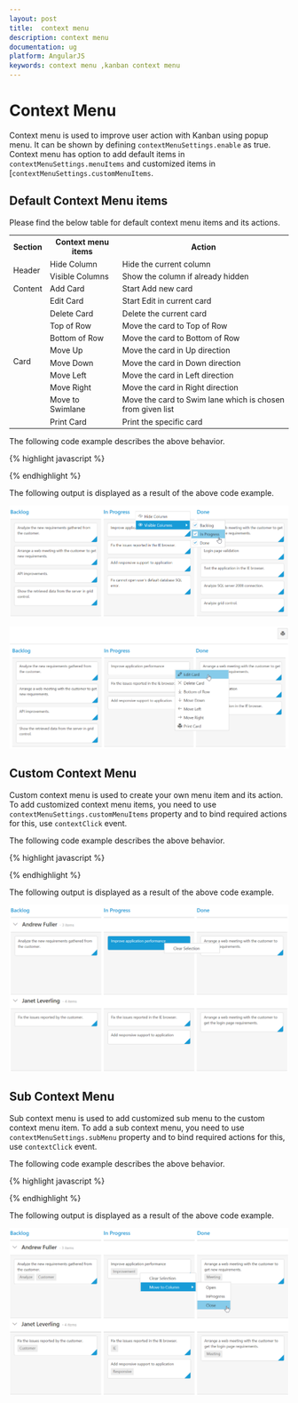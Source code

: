 ```yaml
---
layout: post
title:  context menu 
description: context menu 
documentation: ug
platform: AngularJS
keywords: context menu ,kanban context menu 
---
```


# Context Menu  

Context menu is used to improve user action with Kanban using popup menu. It can be shown by defining `contextMenuSettings.enable` as true. Context menu has option to add default items in `contextMenuSettings.menuItems` and customized items in [`contextMenuSettings.customMenuItems`.

## Default Context Menu items

Please find the below table for default context menu items and its actions.

<table>
        <tr>
            <th>
                Section 
            </th>
            <th>
               Context menu items 
            </th>
            <th>
                Action
            </th>
        </tr>
        <tr>
            <td rowspan="2">
                Header 
            </td>
            <td>
                Hide Column
            </td>
            <td>
               Hide the current column 
            </td>
        </tr>
        <tr>
            <td>
                Visible Columns
            </td>
            <td>
                Show the column if already hidden 
            </td>
        </tr>
       <tr>
            <td>
                Content
            </td>
            <td>
                Add Card 
            </td>
             <td>
                Start Add new card 
            </td>
        </tr>
        <tr>
            <td rowspan="10">
                Card
            </td>
            <td>
               Edit Card 
            </td>
            <td>
               Start Edit in current card 
            </td>
        </tr>
        <tr>
            <td>
               Delete Card 
            </td>
            <td>
                Delete the current card 
            </td>
        </tr>
        <tr>
            <td>
                Top of Row
            </td>
            <td>
                Move the card to Top of Row
            </td>
        </tr>
        <tr>
            <td>
               Bottom of Row
            </td>
            <td>
                Move the card to Bottom of Row
            </td>
        </tr>
        <tr>
            <td>
               Move Up
            </td>
            <td>
                Move the card in Up direction 
            </td>
        </tr>
        <tr>
            <td>
               Move Down
            </td>
            <td>
               Move the card in Down direction
            </td>
        </tr>
        <tr>
            <td>
                Move Left
            </td>
            <td>
                Move the card in Left direction
            </td>
        </tr>
        <tr>
            <td>
               Move Right
            </td>
            <td>
                Move the card in Right direction
            </td>
        </tr>
        <tr>
            <td>
              Move to Swimlane
            </td>
            <td>
                Move the card to Swim lane which is chosen from given list
            </td>
        </tr>
         <tr>
            <td>
              Print Card
            </td>
            <td>
                Print the specific card
            </td>
        </tr>
    </table>

    
The following code example describes the above behavior.

{% highlight javascript %}

<!DOCTYPE html>
<html xmlns="http://www.w3.org/1999/xhtml" lang="en" ng-app="KanbanApp">
<head>
    <title>Essential Studio for AngularJS: Kanban</title>
</head>
<body ng-controller="KanbanCtrl">
    <div id="Kanban" ej-kanban e-datasource="data" e-keyfield="Status" e-fields-content="Summary" e-fields-primarykey="Id" e-contextmenusettings-enable="true">
        <div e-columns>
            <div e-column e-headertext="Backlog" e-key="Open"></div>
            <div e-column e-headertext="In Progress" e-key="InProgress"></div>
            <div e-column e-headertext="Testing" e-key="Testing"></div>
        </div>
    </div>
    <script>
        angular.module('KanbanApp', ['ejangular'])
            .controller('KanbanCtrl', function ($scope) {
                $scope.data = new ej.DataManager(window.kanbanData).executeLocal(ej.Query().take(30));
            });
    </script>
</body>
</html>

{% endhighlight %}

The following output is displayed as a result of the above code example.

![](Context_images/context_img1.png)

![](Context_images/context_img2.png)

## Custom Context Menu

Custom context menu is used to create your own menu item and its action. To add customized context menu items, you need to use `contextMenuSettings.customMenuItems` property and to bind required actions for this, use `contextClick` event.

The following code example describes the above behavior.

{% highlight javascript %}

<!DOCTYPE html>
<html xmlns="http://www.w3.org/1999/xhtml" lang="en" ng-app="KanbanApp">
<head>
    <title>Essential Studio for AngularJS: Kanban</title>
</head>
<body ng-controller="KanbanCtrl">
    <div id="Kanban" ej-kanban e-datasource="data" e-keyfield="Status" e-fields-content="Summary" e-fields-primarykey="Id" e-fields-swimlanekey="Assignee" e-fields-tag="Tags" e-contextmenusettings-enable="true" e-contextmenusettings-menuitems=[] e-contextmenusettings-custommenuitems="customMenuItems">
        <div e-columns>
            <div e-column e-headertext="Backlog" e-key="Open"></div>
            <div e-column e-headertext="In Progress" e-key="InProgress"></div>
            <div e-column e-headertext="Testing" e-key="Testing"></div>
        </div>
        <script>
            angular.module('KanbanApp', ['ejangular'])
                .controller('KanbanCtrl', function ($scope) {
                    $scope.data = new ej.DataManager(window.kanbanData).executeLocal(ej.Query().take(30));
                    $scope.customMenuItems = [{ text: "Clear Selection" }];
                });
        </script>
</body>
</html>

{% endhighlight %}

The following output is displayed as a result of the above code example.

![](Context_images/context_img3.png)

## Sub Context Menu

Sub context menu is used to add customized sub menu to the custom context menu item. To add a sub context menu, you need to use `contextMenuSettings.subMenu` property and to bind required actions for this, use `contextClick` event.

The following code example describes the above behavior.

{% highlight javascript %}

<!DOCTYPE html>
<html xmlns="http://www.w3.org/1999/xhtml" lang="en" ng-app="KanbanApp">
<head>
    <title>Essential Studio for AngularJS: Kanban</title>
</head>
<body ng-controller="KanbanCtrl">
    <div id="Kanban" ej-kanban e-datasource="data" e-keyfield="Status" e-fields-content="Summary" e-fields-primarykey="Id" e-fields-swimlanekey="Assignee" e-fields-tag="Tags" e-editsettings-allowediting="true" e-editsettings-allowadding="true" e-contextmenusettings-enable="true" e-contextmenusettings-menuitems=[] e-contextmenusettings-custommenuitems="customMenuItems" e-contextclick="contextClick">
        <div e-columns>
            <div e-column e-headertext="Backlog" e-key="Open"></div>
            <div e-column e-headertext="In Progress" e-key="InProgress"></div>
            <div e-column e-headertext="Testing" e-key="Testing"></div>
        </div>
        <div e-editsettings-edititems>
            <div e-editsettings-edititem e-field="Id"></div>
            <div e-editsettings-edititem e-field="Status" e-edittype="dropdownedit"></div>
            <div e-editsettings-edititem e-field="Assignee" e-edittype="dropdownedit"></div>
            <div e-editsettings-edititem e-field="Estimate" e-edittype="numericedit"></div>
            <div e-editsettings-edititem e-field="Summary" e-edittype="textarea"></div>
        </div>
    </div>
    <script>
        angular.module('KanbanApp', ['ejangular'])
            .controller('KanbanCtrl', function ($scope) {
                $scope.data = new ej.DataManager(window.kanbanData).executeLocal(ej.Query().take(30));
                $scope.customMenuItems = [{ text: "Clear Selection" }];
                $scope.contextClick = function (args) {
                    if (args.text == "Clear Selection")
                        this.KanbanSelection.clear();
                };
            });
    </script>
</body>
</html>

{% endhighlight %}


The following output is displayed as a result of the above code example.

![](Context_images/context_img4.png)